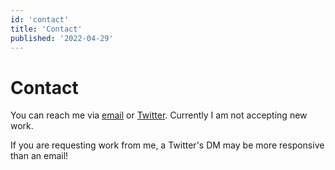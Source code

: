 ```yaml
---
id: 'contact'
title: 'Contact'
published: '2022-04-29'
---
```


# Contact

You can reach me via [email](mailto:arc@tunsns.net) or [Twitter](https://twitter.com/ArcCosine).
Currently I am not accepting new work.

If you are requesting work from me, a Twitter's DM may be more responsive than an email!
